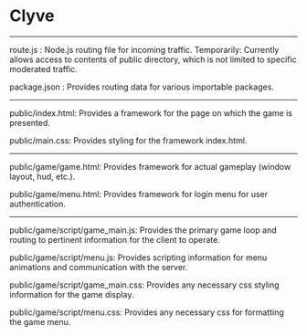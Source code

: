 # Clyve
---
route.js : Node.js routing file for incoming traffic. 
	Temporarily:
	Currently allows access to contents of public directory, which is not limited to specific moderated traffic.
	
package.json : Provides routing data for various importable packages.

---

public/index.html: Provides a framework for the page on which the game is presented.

public/main.css: Provides styling for the framework index.html.

---

public/game/game.html: Provides framework for actual gameplay (window layout, hud, etc.).

public/game/menu.html: Provides framework for login menu for user authentication.

---

public/game/script/game_main.js: Provides the primary game loop and routing to pertinent information for the client to operate.

public/game/script/menu.js: Provides scripting information for menu animations and communication with the server.

public/game/script/game_main.css: Provides any necessary css styling information for the game display.

public/game/script/menu.css: Provides any necessary css for formatting the game menu.
